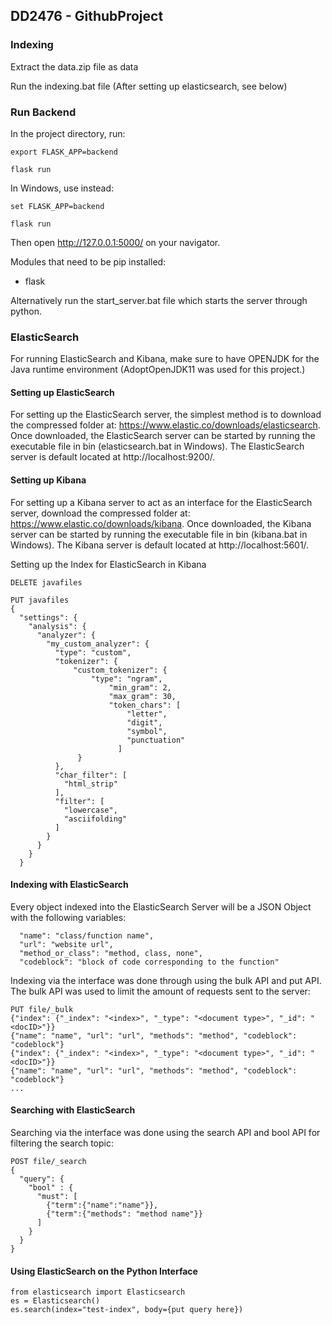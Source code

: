 ## DD2476 - GithubProject

### Indexing

Extract the data.zip file as data

Run the indexing.bat file (After setting up elasticsearch, see below)



### Run Backend

In the project directory, run:

`export FLASK_APP=backend`

`flask run`

In Windows, use instead:

`set FLASK_APP=backend`

`flask run`

Then open http://127.0.0.1:5000/ on your navigator.

Modules that need to be pip installed:
- flask

Alternatively run the start_server.bat file which starts the server through python.

### ElasticSearch
For running ElasticSearch and Kibana, make sure to have OPENJDK for the Java runtime environment (AdoptOpenJDK11 was used for this project.)

#### Setting up ElasticSearch
For setting up the ElasticSearch server, the simplest method is to download the compressed folder at: 
https://www.elastic.co/downloads/elasticsearch. Once downloaded, the ElasticSearch server can be started by running the executable file
in bin (elasticsearch.bat in Windows). The ElasticSearch server is default located at http://localhost:9200/.

#### Setting up Kibana
For setting up a Kibana server to act as an interface for the ElasticSearch server, download the compressed
folder at: https://www.elastic.co/downloads/kibana. Once downloaded, the Kibana server can be started by running the executable file
in bin (kibana.bat in Windows). The Kibana server is default located at http://localhost:5601/.

Setting up the Index for ElasticSearch in Kibana
```
DELETE javafiles

PUT javafiles
{
  "settings": {
    "analysis": {
      "analyzer": {
        "my_custom_analyzer": {
          "type": "custom", 
          "tokenizer": {
              "custom_tokenizer": {
                  "type": "ngram",
                      "min_gram": 2,
                      "max_gram": 30,
                      "token_chars": [
                          "letter",
                          "digit",
                          "symbol",
                          "punctuation"
                        ]
               }
          },
          "char_filter": [
            "html_strip"
          ],
          "filter": [
            "lowercase",
            "asciifolding"
          ]
        }
      }
    }
  }
  ```

#### Indexing with ElasticSearch
Every object indexed into the ElasticSearch Server will be a JSON Object with the following variables:
```
  "name": "class/function name",
  "url": "website url",
  "method_or_class": "method, class, none",
  "codeblock": "block of code corresponding to the function"
```

Indexing via the interface was done through using the bulk API and put API. The bulk API was used to limit the amount of
requests sent to the server:
```
PUT file/_bulk
{"index": {"_index": "<index>", "_type": "<document type>", "_id": "<docID>"}}
{"name": "name", "url": "url", "methods": "method", "codeblock": "codeblock"}
{"index": {"_index": "<index>", "_type": "<document type>", "_id": "<docID>"}}
{"name": "name", "url": "url", "methods": "method", "codeblock": "codeblock"}
...
```

#### Searching with ElasticSearch
Searching via the interface was done using the search API and bool API for filtering the search topic:

```
POST file/_search
{
  "query": {
    "bool" : {
      "must": [
        {"term":{"name":"name"}},
        {"term":{"methods": "method name"}}
      ]
    }
  }
}
```

#### Using ElasticSearch on the Python Interface
```
from elasticsearch import Elasticsearch
es = Elasticsearch()
es.search(index="test-index", body={put query here})
```
